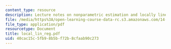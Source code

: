 ```yaml
---
content_type: resource
description: Lecture notes on nonparametric estimation and locally linear regression.
file: /media/https%3A/open-learning-course-data-rc.s3.amazonaws.com/14-385-nonlinear-econometric-analysis-fall-2007/40cac15c5fb98b5bf72b8cfaab90c273_local_lin_reg.pdf
file_type: application/pdf
resourcetype: Document
title: local_lin_reg.pdf
uid: 40cac15c-5fb9-8b5b-f72b-8cfaab90c273
---
```

